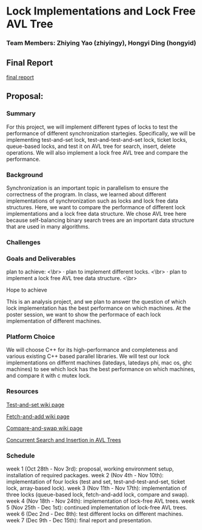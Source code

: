 # Lock Implementations and Lock Free AVL Tree
### Team Members: Zhiying Yao (zhiyingy), Hongyi Ding (hongyid)

## Final Report
[final report](https://github.com/zhiyingy/zhiyingy.github.io/blob/zhiyingy-proposal/final.md)

## Proposal:
### Summary

For this project, we will implement different types of locks to test the performance of different synchronization startegies. Specifically, we will be implementing test-and-set lock, test-and-test-and-set lock, ticket locks, queue-based locks, and test it on AVL tree for search, insert, delete operations. We will also implement a lock free AVL tree and compare the performance.

### Background

Synchronization is an important topic in parallelism to ensure the correctness of the program. In class, we learned about different implementations of synchronization such as locks and lock free data structures. Here, we want to compare the performance of different lock implementations and a lock free data structure. We chose AVL tree here because self-balancing binary search trees are an important data structure that are used in many algorithms.

### Challenges


### Goals and Deliverables

plan to achieve: <\br>
· plan to implement different locks. <\br>
· plan to implement a lock free AVL tree data structure. <\br>

Hope to achieve

This is an analysis project, and we plan to answer the question of which lock implementation has the best performance on which machines. At the poster session, we want to show the performace of each lock implementation of different machines. 


### Platform Choice
We will choose C++ for its high-performance and completeness and various existing C++ based parallel libraries. We will test our lock implementations on differnt machines (latedays, latedays phi, mac os, ghc machines) to see which lock has the best performance on which machines, and compare it with c mutex lock. 

### Resources
[Test-and-set wiki page](https://en.wikipedia.org/wiki/Test-and-set)<br />

[Fetch-and-add wiki page](https://en.wikipedia.org/wiki/Fetch-and-add)<br />

[Compare-and-swap wiki page](https://en.wikipedia.org/wiki/Compare-and-swap)<br />

[Concurrent Search and Insertion in AVL Trees](https://www.computer.org/csdl/trans/tc/1980/09/01675680.pdf)

### Schedule
week 1 (Oct 28th - Nov 3rd): proposal, working environment setup, installation of required packages.
week 2 (Nov 4th - Nov 10th): implementation of four locks (test and set, test-and-test-and-set, ticket lock, array-based lock).
week 3 (Nov 11th - Nov 17th): implementation of three locks (queue-based lock, fetch-and-add lock, compare and swap).
week 4 (Nov 18th - Nov 24th): implementation of lock-free AVL trees.
week 5 (Nov 25th - Dec 1st): continued implementation of lock-free AVL trees.
week 6 (Dec 2nd - Dec 8th): test different locks on different machines.
week 7 (Dec 9th - Dec 15th): final report and presentation.

